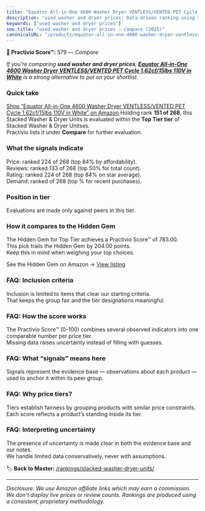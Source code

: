 ```yaml
---
title: "Equator All-in-One 4600 Washer Dryer VENTLESS/VENTED PET Cycle 1.62cf/15lbs 110V in White"
description: "used washer and dryer prices: Data-driven ranking using the Practivio Score™. Positioned by quality, value, demand, findability, momentum."
keywords: ["used washer and dryer prices"]
seo_title: "used washer and dryer prices — Compare (2025)"
canonicalURL: "/products/equator-all-in-one-4600-washer-dryer-ventlessvented-pet-cycle-162cf15lbs-110v-in-white-B0BXBFL4G9/"
---
```


**🛒 Practivio Score™:** 579 — _Compare_


*If you're comparing **used washer and dryer prices**, **[Equator All-in-One 4600 Washer Dryer VENTLESS/VENTED PET Cycle 1.62cf/15lbs 110V in White](https://www.amazon.com/dp/B0BXBFL4G9?tag=practivio-20)** is a strong alternative to put on your shortlist.*
### Quick take
[Shop “Equator All-in-One 4600 Washer Dryer VENTLESS/VENTED PET Cycle 1.62cf/15lbs 110V in White” on Amazon](https://www.amazon.com/dp/B0BXBFL4G9?tag=practivio-20)
Holding rank **151 of 268**, this Stacked Washer & Dryer Units is evaluated within the **Top Tier tier** of Stacked Washer & Dryer Unitses.  
Practivio lists it under **Compare** for further evaluation.

### What the signals indicate
Price: ranked 224 of 268 (top 84% by affordability).  
Reviews: ranked 133 of 268 (top 50% for total count).  
Rating: ranked 224 of 268 (top 84% on star average).  
Demand: ranked  of 268 (top % for recent purchases).

### Position in tier
Evaluations are made only against peers in this tier.

### How it compares to the Hidden Gem
The Hidden Gem for Top Tier achieves a Practivio Score™ of 783.00.  
This pick trails the Hidden Gem by 204.00 points.  
Keep this in mind when weighing your top choices.  

See the Hidden Gem on Amazon → [View listing](https://www.amazon.com/dp/B0D4282T95?tag=practivio-20)

### FAQ: Inclusion criteria
Inclusion is limited to items that clear our starting criteria.  
That keeps the group fair and the tier designations meaningful.

### FAQ: How the score works
The Practivio Score™ (0–100) combines several observed indicators into one comparable number per price tier.  
Missing data raises uncertainty instead of filling with guesses.

### FAQ: What “signals” means here
Signals represent the evidence base — observations about each product — used to anchor it within its peer group.

### FAQ: Why price tiers?
Tiers establish fairness by grouping products with similar price constraints.  
Each score reflects a product’s standing inside its tier.

### FAQ: Interpreting uncertainty
The presence of uncertainty is made clear in both the evidence base and our notes.  
We handle limited data conservatively, never with assumptions.

<!-- Missing template for Compare/CompareWithinPriceClass -->


🏷️ **Back to Master:** [/rankings/stacked-washer-dryer-units/](/rankings/stacked-washer-dryer-units/)

---
_Disclosure: We use Amazon affiliate links which may earn a commission. We don’t display live prices or review counts. Rankings are produced using a consistent, proprietary methodology._
